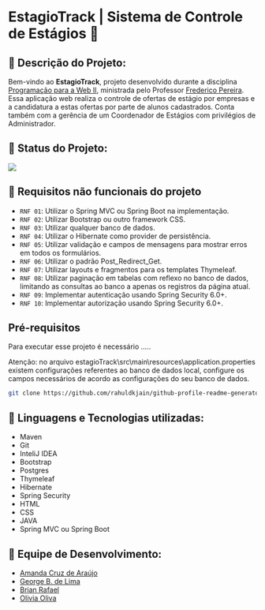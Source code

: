 # EstagioTrack | Sistema de Controle de Estágios 📌

## :pushpin: Descrição do Projeto:

Bem-vindo ao **EstagioTrack**, projeto desenvolvido durante a disciplina [Programação para a Web II](https://estudante.ifpb.edu.br/media/cursos/39/disciplina/Programa%C3%A7%C3%A3o_para_Web_II_H71j8S5.pdf), ministrada pelo Professor [Frederico Pereira](https://buscatextual.cnpq.br/buscatextual/visualizacv.do?metodo=apresentar&id=K4723616D6).
Essa aplicação web realiza o controle de ofertas de estágio por empresas e a
candidatura a estas ofertas por parte de alunos cadastrados. Conta também com a gerência de um Coordenador de Estágios com privilégios de Administrador.

## :pushpin: Status do Projeto:
<p align="left"><img src="http://img.shields.io/static/v1?label=STATUS&message=EM%20DESENVOLVIMENTO&color=GREEN&style=for-the-badge"/></p>

## :hammer: Requisitos não funcionais do projeto
- `RNF 01`: Utilizar o Spring MVC ou Spring Boot na implementação.
- `RNF 02`: Utilizar Bootstrap ou outro framework CSS.
- `RNF 03`: Utilizar qualquer banco de dados.
- `RNF 04`: Utilizar o Hibernate como provider de persistência.
- `RNF 05`: Utilizar validação e campos de mensagens para mostrar erros em todos os formulários.
- `RNF 06`: Utilizar o padrão Post_Redirect_Get.
- `RNF 07`: Utilizar layouts e fragmentos para os templates Thymeleaf.
- `RNF 08`: Utilizar paginação em tabelas com reflexo no banco de dados, limitando as consultas ao banco a apenas os registros da página atual.
- `RNF 09`: Implementar autenticação usando Spring Security 6.0+.
- `RNF 10`: Implementar autorização usando Spring Security 6.0+.

## Pré-requisitos

Para executar esse projeto é necessário .....

Atenção: no arquivo estagioTrack\src\main\resources\application.properties existem configurações referentes ao banco de dados local, configure os campos necessários de acordo as configurações do seu banco de dados.  

```bash
git clone https://github.com/rahuldkjain/github-profile-readme-generator.git
```

## :pushpin: Linguagens e Tecnologias utilizadas:

- Maven
- Git
- InteliJ IDEA
- Bootstrap
- Postgres
- Thymeleaf
- Hibernate
- Spring Security
- HTML
- CSS
- JAVA
- Spring MVC ou Spring Boot

## :pushpin: Equipe de Desenvolvimento:

- [Amanda Cruz de Araújo](https://github.com/Amandacdev)
- [George B. de Lima](https://github.com/GeorgeLimaDev) 
- [Brian Rafael](https://github.com/Brianrafs)
- [Olivia Oliva](https://github.com/oliviaoliva) 
